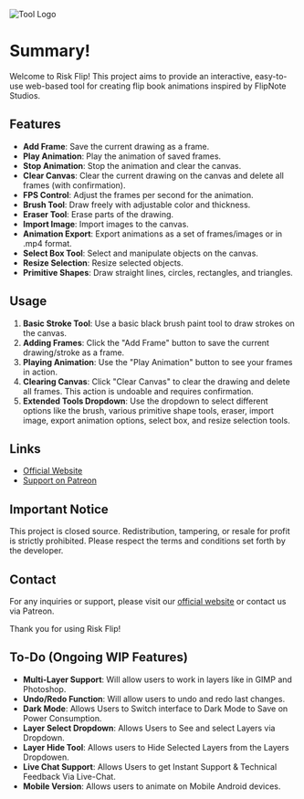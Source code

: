 ![Tool Logo](https://gcdnb.pbrd.co/images/wfgUeNRcOupv.png?o=1)

# Summary!

Welcome to Risk Flip! This project aims to provide an interactive, easy-to-use web-based tool for creating flip book animations inspired by FlipNote Studios.

## Features

- **Add Frame**: Save the current drawing as a frame.
- **Play Animation**: Play the animation of saved frames.
- **Stop Animation**: Stop the animation and clear the canvas.
- **Clear Canvas**: Clear the current drawing on the canvas and delete all frames (with confirmation).
- **FPS Control**: Adjust the frames per second for the animation.
- **Brush Tool**: Draw freely with adjustable color and thickness.
- **Eraser Tool**: Erase parts of the drawing.
- **Import Image**: Import images to the canvas.
- **Animation Export**: Export animations as a set of frames/images or in .mp4 format.
- **Select Box Tool**: Select and manipulate objects on the canvas.
- **Resize Selection**: Resize selected objects.
- **Primitive Shapes**: Draw straight lines, circles, rectangles, and triangles.

## Usage

1. **Basic Stroke Tool**: Use a basic black brush paint tool to draw strokes on the canvas.
2. **Adding Frames**: Click the "Add Frame" button to save the current drawing/stroke as a frame.
3. **Playing Animation**: Use the "Play Animation" button to see your frames in action.
4. **Clearing Canvas**: Click "Clear Canvas" to clear the drawing and delete all frames. This action is undoable and requires confirmation.
5. **Extended Tools Dropdown**: Use the dropdown to select different options like the brush, various primitive shape tools, eraser, import image, export animation options, select box, and resize selection tools.

## Links

- [Official Website](https://pgd-developments.w3spaces.com/index1.html)
- [Support on Patreon](https://www.patreon.com/IU_PGD)

## Important Notice

This project is closed source. Redistribution, tampering, or resale for profit is strictly prohibited. Please respect the terms and conditions set forth by the developer.

## Contact

For any inquiries or support, please visit our [official website](https://pgd-developments.w3spaces.com/index1.html) or contact us via Patreon.

Thank you for using Risk Flip!

## To-Do (Ongoing WIP Features)

- **Multi-Layer Support**: Will allow users to work in layers like in GIMP and Photoshop.
- **Undo/Redo Function**: Will allow users to undo and redo last changes.
- **Dark Mode**: Allows Users to Switch interface to Dark Mode to Save on Power Consumption.
- **Layer Select Dropdown**: Allows Users to See and select Layers via Dropdown.
- **Layer Hide Tool**: Allows users to Hide Selected Layers from the Layers Dropdowen.
- **Live Chat Support**: Allows Users to get Instant Support & Technical Feedback Via Live-Chat.
- **Mobile Version**: Allows users to animate on Mobile Android devices.